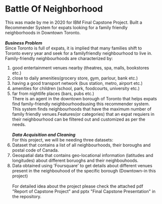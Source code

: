 # Battle Of Neighborhood
This was made by me in 2020 for IBM Final Capstone Project.
Built a Recommender System for expats looking for a family friendly neighborhoods in Downtown Toronto.<br><br>
***Business Problem***<br>
Since Toronto is full of expats, it is implied that many families shift to Toronto every year and seek for a familyfriendly neighbourhood to live in.
Family-friendly neighbourhoods are characterized by:<br>
1. good entertainment venues nearby (theatres, spa, malls, bookstores etc.)<br>
2. close to daily amenities(grocery store, gym, parlour, bank etc.)<br>
3. having a good transport network (bus station, metro, airport etc.)<br>
4. amenities for children (school, park, foodcourts, university etc.)<br>
5. far from nightlife places (bars, pubs etc.)<br>
There is an agent in the downtown borough of Toronto that helps expats find family-friendly neighbourhoodsusing this recommender system. This system finds neighbourhoods that have the maximum number of family friendly venues.Features(or categories) that an expat requiers in their neighbourhood can be filtered out and customized as per the needs.<br><br>
***Data Acquisition and Cleaning***<br>
For this project, we will be needing three datasets:<br>
1. Dataset that contains a list of all neighbourhoods, their boroughs and postal code of Canada.<br>
2. Geospatial data that contains geo-locational information (latitudes and longitudes) about different
boruoghs and their neighbouhoods.<br>
3. Data obtained using 'Foursquare' to get details about different venues present in the neighbouhood
of the specific borough (Downtown-in this project)<br><br>
For detailed idea about the project please check the attached pdf "Report of Capstone Project" and pptx "Final Capstone Presentation" in the repository.
     
